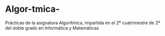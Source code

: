 # Algor-tmica-
Prácticas de la asignatura Algorítmica, impartida en el 2º cuatrimestre de 2º del doble grado en Informática y Matemáticas
